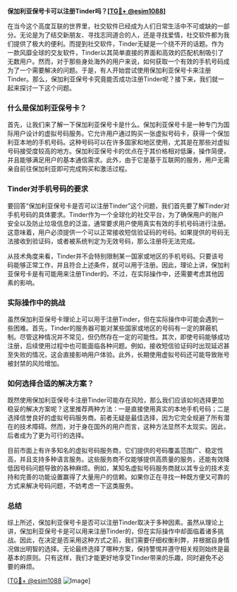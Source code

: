 **保加利亚保号卡可以注册Tinder吗？[[TG💪+ @esim1088](https://t.me/s/esim1088)]**

在当今这个高度互联的世界里，社交软件已经成为人们日常生活中不可或缺的一部分。无论是为了结交新朋友、寻找志同道合的人，还是寻找爱情，社交软件都为我们提供了极大的便利。而提到社交软件，Tinder无疑是一个绕不开的话题。作为一款风靡全球的交友软件，Tinder以其简单直接的界面和高效的匹配机制吸引了无数用户。然而，对于那些身处海外的用户来说，如何获取一个有效的手机号码成为了一个需要解决的问题。于是，有人开始尝试使用保加利亚保号卡来注册Tinder。那么，保加利亚保号卡究竟能否成功注册Tinder呢？接下来，我们就一起来探讨一下这个问题。

### 什么是保加利亚保号卡？

首先，让我们来了解一下保加利亚保号卡是什么。保加利亚保号卡是一种专门为国际用户设计的虚拟号码服务。它允许用户通过购买一张虚拟号码卡，获得一个保加利亚本地的手机号码。这种号码可以在许多国家和地区使用，尤其是在那些对虚拟号码接受度较高的地方。保加利亚保号卡的优点在于其价格相对低廉，操作简便，并且能够满足用户的基本通信需求。此外，由于它是基于互联网的服务，用户无需亲自前往保加利亚即可完成购买和激活过程。

### Tinder对手机号码的要求

要回答“保加利亚保号卡是否可以注册Tinder”这个问题，我们首先要了解Tinder对手机号码的具体要求。Tinder作为一个全球化的社交平台，为了确保用户的账户安全以及防止垃圾信息的泛滥，通常要求用户使用真实有效的手机号码进行注册。这意味着，用户必须提供一个可以正常接收短信验证码的号码。如果提供的号码无法接收到验证码，或者被系统判定为无效号码，那么注册将无法完成。

从技术角度来看，Tinder并不会特别限制某一国家或地区的手机号码。只要该号码能够正常工作，并且符合上述条件，就可以用于注册。因此，理论上讲，保加利亚保号卡是有可能用来注册Tinder的。不过，在实际操作中，还需要考虑其他因素的影响。

### 实际操作中的挑战

虽然保加利亚保号卡理论上可以用于注册Tinder，但在实际操作中可能会遇到一些困难。首先，Tinder的服务器可能对某些国家或地区的号码有一定的屏蔽机制。尽管这种情况并不常见，但仍然存在一定的可能性。其次，即使号码能够成功注册，后续使用过程中也可能面临各种问题。例如，接收短信验证码时出现延迟甚至失败的情况，这会直接影响用户体验。此外，长期使用虚拟号码还可能导致账号被封禁的风险增加。

### 如何选择合适的解决方案？

既然使用保加利亚保号卡注册Tinder可能存在风险，那么我们应该如何选择更加稳妥的解决方案呢？这里推荐两种方法：一是直接使用真实的本地手机号码；二是选择信誉良好的虚拟号码服务商。前者无疑是最佳选择，因为它完全规避了所有潜在的技术障碍。然而，对于身在国外的用户而言，这种方法显然不太现实。因此，后者成为了更为可行的选择。

目前市面上有许多知名的虚拟号码服务商，它们提供的号码覆盖范围广、稳定性高，并且支持多种语言服务。这些服务商不仅能够提供高质量的服务，还能有效降低因号码问题导致的各种麻烦。例如，某知名虚拟号码服务商就以其专业的技术支持和完善的功能设置赢得了大量用户的信赖。如果你正在寻找一种既方便又可靠的方式来解决号码问题，不妨考虑一下这类服务。

### 总结

综上所述，保加利亚保号卡是否可以注册Tinder取决于多种因素。虽然从理论上讲，保加利亚保号卡是可以用来注册Tinder的，但在实际操作中却面临着诸多挑战。因此，在决定是否采用这种方式之前，我们需要仔细权衡利弊，并根据自身情况做出明智的选择。无论最终选择了哪种方案，保持警惕并遵守相关规则始终是最基本的原则。只有这样，我们才能更好地享受Tinder带来的乐趣，同时避免不必要的麻烦。

[[TG💪+ @esim1088](https://t.me/s/esim1088) ![Image](https://i.postimg.cc/4NQfJmqS/Snipaste-2025-05-13-00-14-12.png)]